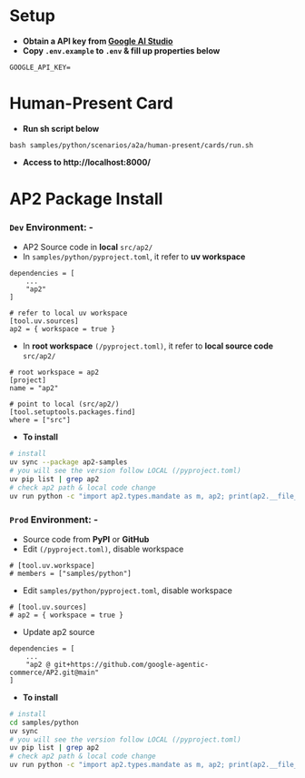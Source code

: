 # Setup
- **Obtain a API key from [Google AI Studio](http://aistudio.google.com/apikey)**
- **Copy `.env.example` to `.env` & fill up properties below**
```properties
GOOGLE_API_KEY=
```

# Human-Present Card
- **Run sh script below**
```shell
bash samples/python/scenarios/a2a/human-present/cards/run.sh
```
- **Access to http://localhost:8000/**

# AP2 Package Install
### `Dev` Environment: -
- AP2 Source code in **local** `src/ap2/`
- In `samples/python/pyproject.toml`, it refer to **uv workspace**
```properties
dependencies = [
    ...
    "ap2"
]

# refer to local uv workspace
[tool.uv.sources]
ap2 = { workspace = true }
```
- In **root workspace** `(/pyproject.toml)`, it refer to **local source code** `src/ap2/`
```properties
# root workspace = ap2
[project]
name = "ap2"

# point to local (src/ap2/)
[tool.setuptools.packages.find]
where = ["src"]
```
- **To install**
```bash
# install
uv sync --package ap2-samples
# you will see the version follow LOCAL (/pyproject.toml)
uv pip list | grep ap2
# check ap2 path & local code change
uv run python -c "import ap2.types.mandate as m, ap2; print(ap2.__file__, m.__file__, m.CART_MANDATE_DATA_KEY)"
```

### `Prod` Environment: -
- Source code from **PyPI** or **GitHub**
- Edit `(/pyproject.toml)`, disable workspace
```properties
# [tool.uv.workspace]
# members = ["samples/python"]
```
- Edit `samples/python/pyproject.toml`, disable workspace
```properties
# [tool.uv.sources]
# ap2 = { workspace = true }
```
- Update ap2 source
```properties
dependencies = [
    ...
    "ap2 @ git+https://github.com/google-agentic-commerce/AP2.git@main"
]
```
- **To install**
```bash
# install
cd samples/python
uv sync
# you will see the version follow LOCAL (/pyproject.toml)
uv pip list | grep ap2
# check ap2 path & local code change
uv run python -c "import ap2.types.mandate as m, ap2; print(ap2.__file__, m.__file__, m.CART_MANDATE_DATA_KEY)"
```
